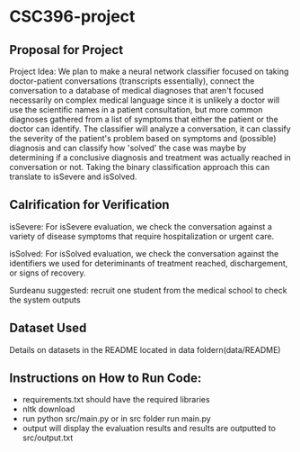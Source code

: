 
# CSC396-project

## Proposal for Project

Project Idea: We plan to make a neural network classifier focused on taking doctor-patient conversations (transcripts essentially), connect the conversation to a database of medical diagnoses that aren't focused necessarily on complex medical language since it is unlikely a doctor will use the scientific names in a patient consultation, but more common diagnoses gathered from a list of symptoms that either the patient or the doctor can identify. The classifier will analyze a conversation, it can classify the severity of the patient's problem based on symptoms and (possible) diagnosis and can classify how 'solved' the case was maybe by determining if a conclusive diagnosis and treatment was actually reached in conversation or not. Taking the binary classification approach this can translate to isSevere and isSolved.

## Calrification for Verification

isSevere: For isSevere evaluation, we check the conversation against a variety of disease symptoms that require hospitalization or urgent care. 

isSolved: For isSolved evaluation, we check the conversation against the identifiers we used for deteriminants of treatment reached, dischargement, or signs of recovery.

Surdeanu suggested:  recruit one student from the medical school to check the system outputs

## Dataset Used
Details on datasets in the README located in data foldern(data/README)

## Instructions on How to Run Code:
- requirements.txt should have the required libraries
- nltk download
- run python src/main.py or in src folder run main.py
- output will display the evaluation results and results are outputted to src/output.txt